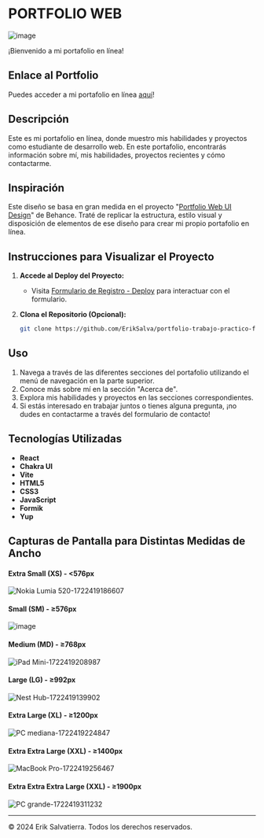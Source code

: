 # PORTFOLIO WEB

![image](https://github.com/user-attachments/assets/40dd080a-6646-4914-85ca-445e9a79dfa8)


¡Bienvenido a mi portafolio en línea!

## Enlace al Portfolio

Puedes acceder a mi portafolio en línea [aquí](https://portfolio-trabajo-practico-final-2.vercel.app/)!

## Descripción

Este es mi portafolio en línea, donde muestro mis habilidades y proyectos como estudiante de desarrollo web. En este portafolio, encontrarás información sobre mí, mis habilidades, proyectos recientes y cómo contactarme.

## Inspiración

Este diseño se basa en gran medida en el proyecto "[Portfolio Web UI Design](https://www.behance.net/gallery/184818445/Portfolio-Web-UI-Design)" de Behance. Traté de replicar la estructura, estilo visual y disposición de elementos de ese diseño para crear mi propio portafolio en línea.


## Instrucciones para Visualizar el Proyecto

1. **Accede al Deploy del Proyecto:**
   - Visita [Formulario de Registro - Deploy](https://portfolio-trabajo-practico-final-2.vercel.app/) para interactuar con el formulario.

2. **Clona el Repositorio (Opcional):**
   ```bash
   git clone https://github.com/ErikSalva/portfolio-trabajo-practico-final-2

## Uso

1. Navega a través de las diferentes secciones del portafolio utilizando el menú de navegación en la parte superior.
2. Conoce más sobre mí en la sección "Acerca de".
3. Explora mis habilidades y proyectos en las secciones correspondientes.
4. Si estás interesado en trabajar juntos o tienes alguna pregunta, ¡no dudes en contactarme a través del formulario de contacto!

## Tecnologías Utilizadas

- **React**
- **Chakra UI**
- **Vite**
- **HTML5**
- **CSS3**
- **JavaScript**
- **Formik**
- **Yup**

## Capturas de Pantalla para Distintas Medidas de Ancho


#### Extra Small (XS) - <576px
![Nokia Lumia 520-1722419186607](https://github.com/user-attachments/assets/3b51ac9f-4fa3-419c-a80a-cdcfcf753c06)


#### Small (SM) - ≥576px
![image](https://github.com/user-attachments/assets/0f2ea87e-a818-46d5-aea1-2265c9a9ce8c)

#### Medium (MD) - ≥768px
![iPad Mini-1722419208987](https://github.com/user-attachments/assets/d43ef6de-1610-4130-af59-7691ba632f42)


#### Large (LG) - ≥992px
![Nest Hub-1722419139902](https://github.com/user-attachments/assets/1120f94b-8262-4916-be6f-9c8ed6dc5f5a)


#### Extra Large (XL) - ≥1200px
![PC  mediana-1722419224847](https://github.com/user-attachments/assets/6928cc5f-37a1-4485-9563-8b6a64ad0fbd)


#### Extra Extra Large (XXL) - ≥1400px
![MacBook Pro-1722419256467](https://github.com/user-attachments/assets/a6d772d2-8d08-482f-922b-457adcb0baf0)

#### Extra Extra Extra Large (XXL) - ≥1900px
![PC grande-1722419311232](https://github.com/user-attachments/assets/c2225401-87eb-449a-9644-70e939fdaa2b)

   

---


© 2024 Erik Salvatierra. Todos los derechos reservados.
